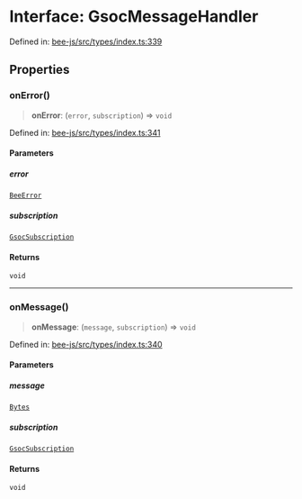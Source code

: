 # Interface: GsocMessageHandler

Defined in: [bee-js/src/types/index.ts:339](https://github.com/ethersphere/bee-js/blob/3abbe2b1b264d6b586511a56e93badb2236bd09d/src/types/index.ts#L339)

## Properties

### onError()

> **onError**: (`error`, `subscription`) => `void`

Defined in: [bee-js/src/types/index.ts:341](https://github.com/ethersphere/bee-js/blob/3abbe2b1b264d6b586511a56e93badb2236bd09d/src/types/index.ts#L341)

#### Parameters

##### error

[`BeeError`](../classes/BeeError.md)

##### subscription

[`GsocSubscription`](GsocSubscription.md)

#### Returns

`void`

***

### onMessage()

> **onMessage**: (`message`, `subscription`) => `void`

Defined in: [bee-js/src/types/index.ts:340](https://github.com/ethersphere/bee-js/blob/3abbe2b1b264d6b586511a56e93badb2236bd09d/src/types/index.ts#L340)

#### Parameters

##### message

[`Bytes`](../classes/Bytes.md)

##### subscription

[`GsocSubscription`](GsocSubscription.md)

#### Returns

`void`
